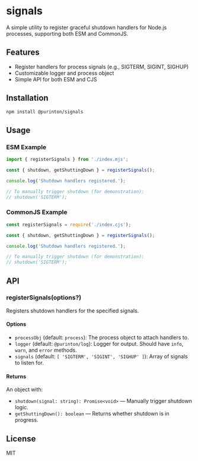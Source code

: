 # signals

A simple utility to register graceful shutdown handlers for Node.js processes, supporting both ESM and CommonJS.

## Features

- Register handlers for process signals (e.g., SIGTERM, SIGINT, SIGHUP)
- Customizable logger and process object
- Simple API for both ESM and CJS

## Installation

```bash
npm install @purinton/signals
```

## Usage

### ESM Example

```js
import { registerSignals } from './index.mjs';

const { shutdown, getShuttingDown } = registerSignals();

console.log('Shutdown handlers registered.');

// To manually trigger shutdown (for demonstration):
// shutdown('SIGTERM');
```

### CommonJS Example

```js
const registerSignals = require('./index.cjs');

const { shutdown, getShuttingDown } = registerSignals();

console.log('Shutdown handlers registered.');

// To manually trigger shutdown (for demonstration):
// shutdown('SIGTERM');
```

## API

### registerSignals(options?)

Registers shutdown handlers for the specified signals.

#### Options

- `processObj` (default: `process`): The process object to attach handlers to.
- `logger` (default: `@purinton/log`): Logger for output. Should have `info`, `warn`, and `error` methods.
- `signals` (default: `[ 'SIGTERM', 'SIGINT', 'SIGHUP' ]`): Array of signals to listen for.

#### Returns

An object with:

- `shutdown(signal: string): Promise<void>` — Manually trigger shutdown logic.
- `getShuttingDown(): boolean` — Returns whether shutdown is in progress.

## License

MIT
